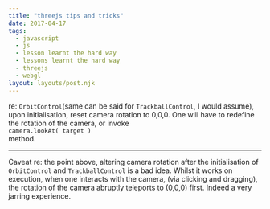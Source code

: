 ```yaml
---
title: "threejs tips and tricks"
date: 2017-04-17
tags:
  - javascript
  - js
  - lesson learnt the hard way
  - lessons learnt the hard way
  - threejs
  - webgl
layout: layouts/post.njk
---
```

re: `OrbitControl`(same can be said for `TrackballControl`, I would assume), upon initialisation, reset camera rotation to 0,0,0. One will have to redefine the rotation of the camera, or invoke  
`camera.lookAt( target )`  
method.

* * *

Caveat re: the point above, altering camera rotation after the initialisation of `OrbitControl` and `TrackballControl` is a bad idea. Whilst it works on execution, when one interacts with the camera, (via clicking and dragging), the rotation of the camera abruptly teleports to (0,0,0) first. Indeed a very jarring experience.
